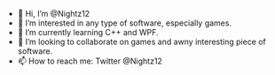 - 👋 Hi, I’m @Nightz12
- 👀 I’m interested in any type of software, especially games.
- 🌱 I’m currently learning C++ and WPF.
- 💞️ I’m looking to collaborate on games and awny interesting piece of software.
- 📫 How to reach me: Twitter @Nightz12
